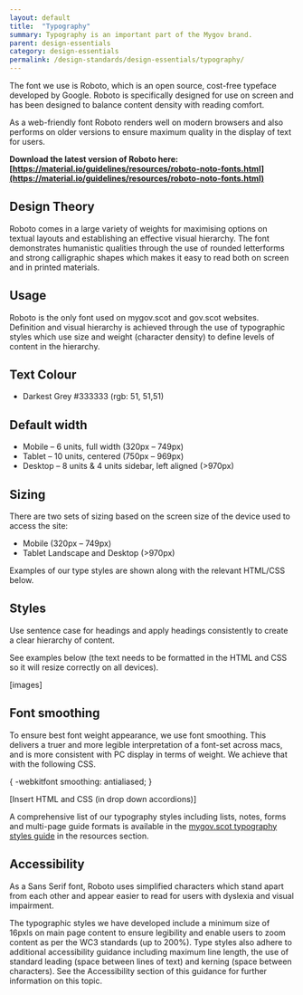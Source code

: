 ```yaml
---
layout: default
title:  "Typography"
summary: Typography is an important part of the Mygov brand.
parent: design-essentials
category: design-essentials
permalink: /design-standards/design-essentials/typography/
---
```


The font we use is Roboto, which is an open source, cost-free typeface developed by Google. Roboto is specifically designed for use on screen and has been designed to balance content density with reading comfort.

As a web-friendly font Roboto renders well on modern browsers and also performs on older versions to ensure maximum quality in the display of text for users.

**Download the latest version of Roboto here: [https://material.io/guidelines/resources/roboto-noto-fonts.html](https://material.io/guidelines/resources/roboto-noto-fonts.html)**


## Design Theory

Roboto comes in a large variety of weights for maximising options on textual layouts and establishing an effective visual hierarchy. The font demonstrates humanistic qualities through the use of rounded letterforms and strong calligraphic shapes which makes it easy to read both on screen and in printed materials.

## Usage

Roboto is the only font used on mygov.scot and gov.scot websites. Definition and visual hierarchy is achieved through the use of typographic styles which use size and weight (character density) to define levels of content in the hierarchy.

## Text Colour

- Darkest Grey #333333 (rgb: 51, 51,51)

## Default width

- Mobile – 6 units, full width (320px – 749px)
- Tablet – 10 units, centered (750px – 969px)
- Desktop – 8 units & 4 units sidebar, left aligned (>970px)

## Sizing

There are two sets of sizing based on the screen size of the device used to access the site:

- Mobile (320px – 749px)
- Tablet Landscape and Desktop (>970px)

Examples of our type styles are shown along with the relevant HTML/CSS below.

## Styles

Use sentence case for headings and apply headings consistently to create a clear hierarchy of content.

See examples below (the text needs to be formatted in the HTML and CSS so it will resize correctly on all devices).

[images]

## Font smoothing

To ensure best font weight appearance, we use font smoothing. This delivers a truer and more legible interpretation of a font-set across macs, and is more consistent with PC display in terms of weight. We achieve that with the following CSS.

{
  -webkitfont smoothing: antialiased;
}

[Insert HTML and CSS (in drop down accordions)]

A comprehensive list of our typography styles including lists, notes, forms and multi-page guide formats is available in the [mygov.scot typography styles guide](https://resources.mygov.scot/standards/design-style/#typography) in the resources section.

## Accessibility

As a Sans Serif font, Roboto uses simplified characters which stand apart from each other and appear easier to read for users with dyslexia and visual impairment.      

The typographic styles we have developed include a minimum size of 16pxls on main page content to ensure legibility and enable users to zoom content as per the WC3 standards (up to 200%). Type styles also adhere to additional accessibility guidance including maximum line length, the use of standard leading (space between lines of text) and kerning (space between characters). See the Accessibility section of this guidance for further information on this topic.
